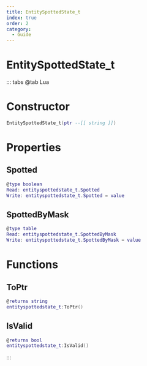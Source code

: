 ```yaml
---
title: EntitySpottedState_t
index: true
order: 2
category:
  - Guide
---
```


# EntitySpottedState_t

::: tabs
@tab Lua
# Constructor
```lua
EntitySpottedState_t(ptr --[[ string ]])
```
# Properties
## Spotted 
```lua
@type boolean
Read: entityspottedstate_t.Spotted
Write: entityspottedstate_t.Spotted = value
```
## SpottedByMask 
```lua
@type table
Read: entityspottedstate_t.SpottedByMask
Write: entityspottedstate_t.SpottedByMask = value
```
# Functions
## ToPtr
```lua
@returns string
entityspottedstate_t:ToPtr()
```
## IsValid
```lua
@returns bool
entityspottedstate_t:IsValid()
```

:::